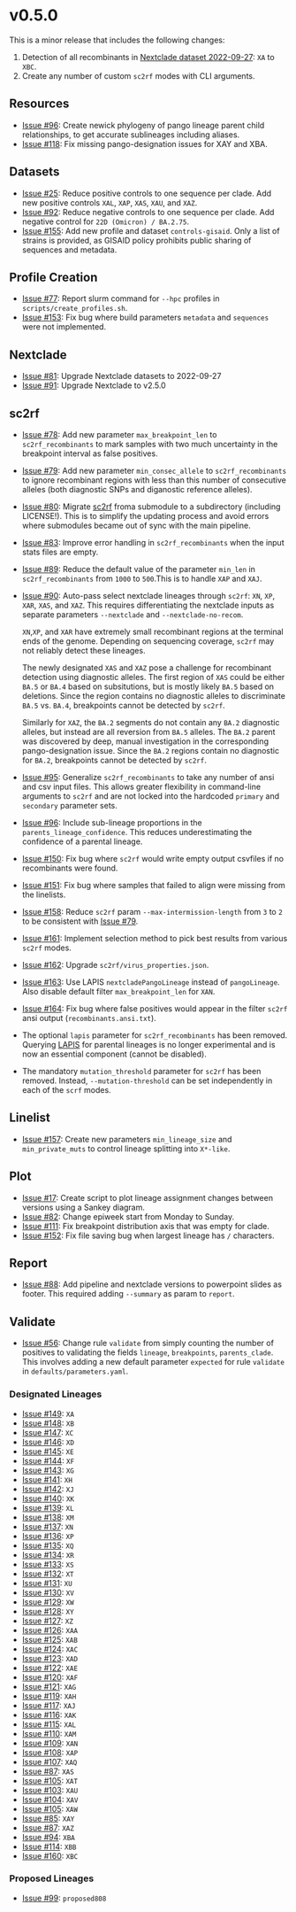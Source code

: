 # v0.5.0

This is a minor release that includes the following changes:

1. Detection of all recombinants in [Nextclade dataset 2022-09-27](https://github.com/nextstrain/nextclade_data/releases/tag/2022-09-28--16-01-10--UTC): `XA` to `XBC`.
1. Create any number of custom `sc2rf` modes with CLI arguments.

## Resources

- [Issue #96](https://github.com/ktmeaton/ncov-recombinant/issues/96): Create newick phylogeny of pango lineage parent child relationships, to get accurate sublineages including aliases.
- [Issue #118](https://github.com/ktmeaton/ncov-recombinant/issues/118): Fix missing pango-designation issues for XAY and XBA.

## Datasets

- [Issue #25](https://github.com/ktmeaton/ncov-recombinant/issues/25): Reduce positive controls to one sequence per clade. Add new positive controls `XAL`, `XAP`, `XAS`, `XAU`, and `XAZ`.
- [Issue #92](https://github.com/ktmeaton/ncov-recombinant/issues/92): Reduce negative controls to one sequence per clade. Add negative control for `22D (Omicron) / BA.2.75`.
- [Issue #155](https://github.com/ktmeaton/ncov-recombinant/issues/155): Add new profile and dataset `controls-gisaid`. Only a list of strains is provided, as GISAID policy prohibits public sharing of sequences and metadata.

## Profile Creation

- [Issue #77](https://github.com/ktmeaton/ncov-recombinant/issues/77): Report slurm command for `--hpc` profiles in `scripts/create_profiles.sh`.
- [Issue #153](https://github.com/ktmeaton/ncov-recombinant/issues/153): Fix bug where build parameters `metadata` and `sequences` were not implemented.

## Nextclade

- [Issue #81](https://github.com/ktmeaton/ncov-recombinant/issues/81): Upgrade Nextclade datasets to 2022-09-27
- [Issue #91](https://github.com/ktmeaton/ncov-recombinant/issues/91): Upgrade Nextclade to v2.5.0

## sc2rf

- [Issue #78](https://github.com/ktmeaton/ncov-recombinant/issues/78): Add new parameter `max_breakpoint_len` to `sc2rf_recombinants` to mark samples with two much uncertainty in the breakpoint interval as false positives.
- [Issue #79](https://github.com/ktmeaton/ncov-recombinant/issues/79): Add new parameter `min_consec_allele` to `sc2rf_recombinants` to ignore recombinant regions with less than this number of consecutive alleles (both diagnostic SNPs and diganostic reference alleles).
- [Issue #80](https://github.com/ktmeaton/ncov-recombinant/issues/80): Migrate [sc2rf](https://github.com/lenaschimmel/sc2rf) froma submodule to a subdirectory (including LICENSE!). This is to simplify the updating process and avoid errors where submodules became out of sync with the main pipeline.
- [Issue #83](https://github.com/ktmeaton/ncov-recombinant/issues/83): Improve error handling in `sc2rf_recombinants` when the input stats files are empty.
- [Issue #89](https://github.com/ktmeaton/ncov-recombinant/issues/89): Reduce the default value of the parameter `min_len` in `sc2rf_recombinants` from `1000` to `500`.This is to handle `XAP` and `XAJ`.
- [Issue #90](https://github.com/ktmeaton/ncov-recombinant/issues/90): Auto-pass select nextclade lineages through `sc2rf`: `XN`, `XP`, `XAR`, `XAS`, and `XAZ`. This requires differentiating the nextclade inputs as separate parameters `--nextclade` and `--nextclade-no-recom`.

    `XN`,`XP`, and `XAR` have extremely small recombinant regions at the terminal ends of the genome. Depending on sequencing coverage, `sc2rf` may not reliably detect these lineages.

    The newly designated `XAS` and `XAZ` pose a challenge for recombinant detection using diagnostic alleles. The first region of `XAS` could be either `BA.5` or `BA.4` based on subsitutions, but is mostly likely `BA.5` based on deletions. Since the region contains no diagnostic alleles to discriminate `BA.5` vs. `BA.4`, breakpoints cannot be detected by `sc2rf`.

    Similarly for `XAZ`, the `BA.2` segments do not contain any `BA.2` diagnostic alleles, but instead are all reversion from `BA.5` alleles. The `BA.2` parent was discovered by deep, manual investigation in the corresponding pango-designation issue. Since the `BA.2` regions contain no diagnostic for `BA.2`, breakpoints cannot be detected by `sc2rf`.

- [Issue #95](https://github.com/ktmeaton/ncov-recombinant/issues/95): Generalize `sc2rf_recombinants` to take any number of ansi and csv input files. This allows greater flexibility in command-line arguments to `sc2rf` and are not locked into the hardcoded `primary` and `secondary` parameter sets.
- [Issue #96](https://github.com/ktmeaton/ncov-recombinant/issues/96): Include sub-lineage proportions in the `parents_lineage_confidence`. This reduces underestimating the confidence of a parental lineage.
- [Issue #150](https://github.com/ktmeaton/ncov-recombinant/issues/150): Fix bug where `sc2rf` would write empty output csvfiles if no recombinants were found.
- [Issue #151](https://github.com/ktmeaton/ncov-recombinant/issues/151): Fix bug where samples that failed to align were missing from the linelists.
- [Issue #158](https://github.com/ktmeaton/ncov-recombinant/issues/158): Reduce `sc2rf` param `--max-intermission-length` from `3` to `2` to be consistent with [Issue #79](https://github.com/ktmeaton/ncov-recombinant/issues/79).
- [Issue #161](https://github.com/ktmeaton/ncov-recombinant/issues/161): Implement selection method to pick best results from various `sc2rf` modes.
- [Issue #162](https://github.com/ktmeaton/ncov-recombinant/issues/162): Upgrade `sc2rf/virus_properties.json`.
- [Issue #163](https://github.com/ktmeaton/ncov-recombinant/issues/163): Use LAPIS `nextcladePangoLineage` instead of `pangoLineage`. Also disable default filter `max_breakpoint_len` for `XAN`.
- [Issue #164](https://github.com/ktmeaton/ncov-recombinant/issues/164): Fix bug where false positives would appear in the filter `sc2rf` ansi output (`recombinants.ansi.txt`).
- The optional `lapis` parameter for `sc2rf_recombinants` has been removed. Querying [LAPIS](https://lapis.cov-spectrum.org/) for parental lineages is no longer experimental and is now an essential component (cannot be disabled).
- The mandatory `mutation_threshold` parameter for `sc2rf` has been removed. Instead, `--mutation-threshold` can be set independently in each of the `scrf` modes.

## Linelist

- [Issue #157](https://github.com/ktmeaton/ncov-recombinant/issues/157]): Create new parameters `min_lineage_size` and `min_private_muts` to control lineage splitting into `X*-like`.

## Plot

- [Issue #17](https://github.com/ktmeaton/ncov-recombinant/issues/17]): Create script to plot lineage assignment changes between versions using a Sankey diagram.
- [Issue #82](https://github.com/ktmeaton/ncov-recombinant/issues/82]): Change epiweek start from Monday to Sunday.
- [Issue #111](https://github.com/ktmeaton/ncov-recombinant/issues/111]): Fix breakpoint distribution axis that was empty for clade.
- [Issue #152](https://github.com/ktmeaton/ncov-recombinant/issues/152): Fix file saving bug when largest lineage has `/` characters.

## Report

- [Issue #88](https://github.com/ktmeaton/ncov-recombinant/issues/88): Add pipeline and nextclade versions to powerpoint slides as footer. This required adding `--summary` as param to `report`.

## Validate

- [Issue #56](https://github.com/ktmeaton/ncov-recombinant/issues/56): Change rule `validate` from simply counting the number of positives to validating the fields `lineage`, `breakpoints`, `parents_clade`. This involves adding a new default parameter `expected` for rule `validate` in `defaults/parameters.yaml`.

### Designated Lineages

- [Issue #149](https://github.com/ktmeaton/ncov-recombinant/issues/149): `XA`
- [Issue #148](https://github.com/ktmeaton/ncov-recombinant/issues/148): `XB`
- [Issue #147](https://github.com/ktmeaton/ncov-recombinant/issues/147): `XC`
- [Issue #146](https://github.com/ktmeaton/ncov-recombinant/issues/146): `XD`
- [Issue #145](https://github.com/ktmeaton/ncov-recombinant/issues/145): `XE`
- [Issue #144](https://github.com/ktmeaton/ncov-recombinant/issues/144): `XF`
- [Issue #143](https://github.com/ktmeaton/ncov-recombinant/issues/143): `XG`
- [Issue #141](https://github.com/ktmeaton/ncov-recombinant/issues/141): `XH`
- [Issue #142](https://github.com/ktmeaton/ncov-recombinant/issues/142): `XJ`
- [Issue #140](https://github.com/ktmeaton/ncov-recombinant/issues/140): `XK`
- [Issue #139](https://github.com/ktmeaton/ncov-recombinant/issues/139): `XL`
- [Issue #138](https://github.com/ktmeaton/ncov-recombinant/issues/138): `XM`
- [Issue #137](https://github.com/ktmeaton/ncov-recombinant/issues/137): `XN`
- [Issue #136](https://github.com/ktmeaton/ncov-recombinant/issues/136): `XP`
- [Issue #135](https://github.com/ktmeaton/ncov-recombinant/issues/135): `XQ`
- [Issue #134](https://github.com/ktmeaton/ncov-recombinant/issues/134): `XR`
- [Issue #133](https://github.com/ktmeaton/ncov-recombinant/issues/133): `XS`
- [Issue #132](https://github.com/ktmeaton/ncov-recombinant/issues/132): `XT`
- [Issue #131](https://github.com/ktmeaton/ncov-recombinant/issues/131): `XU`
- [Issue #130](https://github.com/ktmeaton/ncov-recombinant/issues/130): `XV`
- [Issue #129](https://github.com/ktmeaton/ncov-recombinant/issues/129): `XW`
- [Issue #128](https://github.com/ktmeaton/ncov-recombinant/issues/128): `XY`
- [Issue #127](https://github.com/ktmeaton/ncov-recombinant/issues/127): `XZ`
- [Issue #126](https://github.com/ktmeaton/ncov-recombinant/issues/124): `XAA`
- [Issue #125](https://github.com/ktmeaton/ncov-recombinant/issues/124): `XAB`
- [Issue #124](https://github.com/ktmeaton/ncov-recombinant/issues/124): `XAC`
- [Issue #123](https://github.com/ktmeaton/ncov-recombinant/issues/123): `XAD`
- [Issue #122](https://github.com/ktmeaton/ncov-recombinant/issues/122): `XAE`
- [Issue #120](https://github.com/ktmeaton/ncov-recombinant/issues/120): `XAF`
- [Issue #121](https://github.com/ktmeaton/ncov-recombinant/issues/119): `XAG`
- [Issue #119](https://github.com/ktmeaton/ncov-recombinant/issues/119): `XAH`
- [Issue #117](https://github.com/ktmeaton/ncov-recombinant/issues/117): `XAJ`
- [Issue #116](https://github.com/ktmeaton/ncov-recombinant/issues/116): `XAK`
- [Issue #115](https://github.com/ktmeaton/ncov-recombinant/issues/115): `XAL`
- [Issue #110](https://github.com/ktmeaton/ncov-recombinant/issues/110): `XAM`
- [Issue #109](https://github.com/ktmeaton/ncov-recombinant/issues/109): `XAN`
- [Issue #108](https://github.com/ktmeaton/ncov-recombinant/issues/108): `XAP`
- [Issue #107](https://github.com/ktmeaton/ncov-recombinant/issues/107): `XAQ`
- [Issue #87](https://github.com/ktmeaton/ncov-recombinant/issues/87): `XAS`
- [Issue #105](https://github.com/ktmeaton/ncov-recombinant/issues/102): `XAT`
- [Issue #103](https://github.com/ktmeaton/ncov-recombinant/issues/103): `XAU`
- [Issue #104](https://github.com/ktmeaton/ncov-recombinant/issues/104): `XAV`
- [Issue #105](https://github.com/ktmeaton/ncov-recombinant/issues/105): `XAW`
- [Issue #85](https://github.com/ktmeaton/ncov-recombinant/issues/85): `XAY`
- [Issue #87](https://github.com/ktmeaton/ncov-recombinant/issues/87): `XAZ`
- [Issue #94](https://github.com/ktmeaton/ncov-recombinant/issues/94): `XBA`
- [Issue #114](https://github.com/ktmeaton/ncov-recombinant/issues/14): `XBB`
- [Issue #160](https://github.com/ktmeaton/ncov-recombinant/issues/160): `XBC`

### Proposed Lineages

- [Issue #99](https://github.com/ktmeaton/ncov-recombinant/issues/99): `proposed808`
